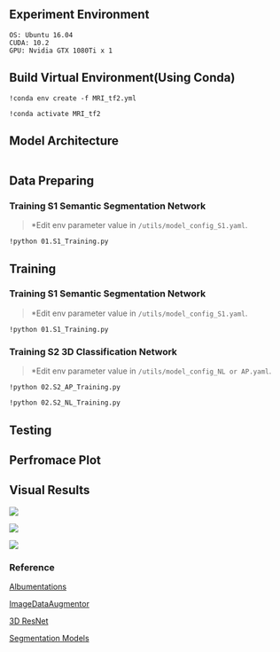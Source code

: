 ## Experiment Environment

```
OS: Ubuntu 16.04
CUDA: 10.2
GPU: Nvidia GTX 1080Ti x 1
```

## Build Virtual Environment(Using Conda)

```
!conda env create -f MRI_tf2.yml

!conda activate MRI_tf2
```

## Model Architecture
<img src=''>



## Data Preparing
### Training S1 Semantic Segmentation Network
> *Edit env parameter value in `/utils/model_config_S1.yaml`.
 
```
!python 01.S1_Training.py
```

## Training
### Training S1 Semantic Segmentation Network
> *Edit env parameter value in `/utils/model_config_S1.yaml`.

```
!python 01.S1_Training.py
```
### Training S2 3D Classification Network
> *Edit env parameter value in `/utils/model_config_NL or AP.yaml`.

```
!python 02.S2_AP_Training.py

!python 02.S2_NL_Training.py
```
## Testing

## Perfromace Plot

## Visual Results
<img src='https://github.com/IlikeBB/F3DD/blob/main/plot_results/is0309.gif'></p>
<img src='https://github.com/IlikeBB/F3DD/blob/main/plot_results/is0316.gif'></p>
<img src='https://github.com/IlikeBB/F3DD/blob/main/plot_results/is0323.gif'></p>

<h3>Reference</h3>
<a href='https://github.com/albumentations-team/albumentations'> Albumentations</a></p>
<a href='https://github.com/mjkvaak/ImageDataAugmentor'> ImageDataAugmentor</a></p>
<a href='https://github.com/JihongJu/keras-resnet3d'> 3D ResNet</a></p>
<a href='https://github.com/qubvel/segmentation_models'> Segmentation Models</a></p>
